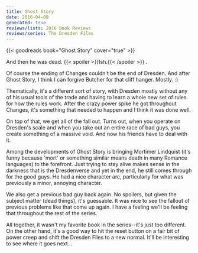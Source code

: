 ```yaml
---
title: Ghost Story
date: 2016-04-09
generated: true
reviews/lists: 2016 Book Reviews
reviews/series: The Dresden Files
---
```

{{< goodreads book="Ghost Story" cover="true" >}}

And then he was dead.  {{< spoiler >}}Ish.{{< /spoiler >}}  .  

Of course the ending of Changes couldn't be the end of Dresden. And after Ghost Story, I think I can forgive Butcher for that cliff hanger. Mostly. :)  

<!--more-->

Thematically, it's a different sort of story, with Dresden mostly without any of his usual tools of the trade and having to learn a whole new set of rules for how the rules work. After the crazy power spike he got throughout Changes, it's something that needed to happen and I think it was done well.  

On top of that, we get all of the fall out. Turns out, when you operate on Dresden's scale and when you take out an entire race of bad guys, you create something of a massive void. And now his friends have to deal with it.  

Among the developments of Ghost Story is bringing Mortimer Lindquist (it's funny because 'mort' or something similar means death in many Romance languages) to the forefront. Just trying to stay alive makes sense in the darkness that is the Dresdenverse and yet in the end, he still comes through for the good guys. He had a nice character arc, particularly for what was previously a minor, annoying character.  

We also get a previous bad guy back again. No spoilers, but given the subject matter (dead things), it's guessable. It was nice to see the fallout of previous problems like that come up again. I have a feeling we'll be feeling that throughout the rest of the series.  

All together, it wasn't my favorite book in the series--it's just too different. On the other hand, it's a good way to hit the reset button on a fair bit of power creep and shift the Dresden Files to a new normal. It'll be interesting to see where it goes next...


